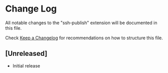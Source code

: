# Change Log

All notable changes to the "ssh-publish" extension will be documented in this file.

Check [Keep a Changelog](http://keepachangelog.com/) for recommendations on how to structure this file.

## [Unreleased]

- Initial release